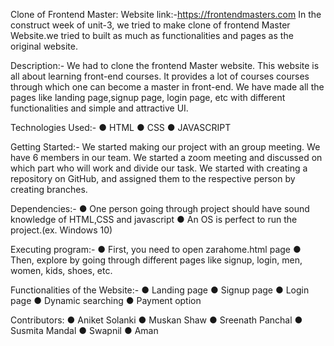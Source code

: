 Clone of Frontend Master: Website link:-https://frontendmasters.com In the construct week of unit-3, we tried to make clone of frontend Master Website.we tried to built as much as functionalities and pages as the original website.

Description:- We had to clone the frontend Master website. This website is all about learning front-end courses. It provides a lot of courses courses through which one can become a master in front-end. We have made all the pages like landing page,signup page, login page, etc with different functionalities and simple and attractive UI.

Technologies Used:- ● HTML ● CSS ● JAVASCRIPT

Getting Started:- We started making our project with an group meeting. We have 6 members in our team. We started a zoom meeting and discussed on which part who will work and divide our task. We started with creating a repository on GitHub, and assigned them to the respective person by creating branches.

Dependencies:- ● One person going through project should have sound knowledge of HTML,CSS and javascript ● An OS is perfect to run the project.(ex. Windows 10)

Executing program:- ● First, you need to open zarahome.html page ● Then, explore by going through different pages like signup, login, men, women, kids, shoes, etc.

Functionalities of the Website:- ● Landing page ● Signup page ● Login page ● Dynamic searching ● Payment option

Contributors: ● Aniket Solanki ● Muskan Shaw ● Sreenath Panchal ● Susmita Mandal ● Swapnil ● Aman









































